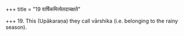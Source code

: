 +++
title = "19 वार्षिकमित्येतदाचक्षते"

+++
19. This (Upākaraṇa) they call vārshika (i.e. belonging to the rainy season).
